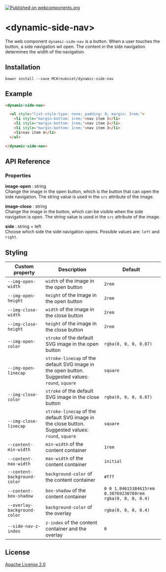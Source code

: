 [![Published on webcomponents.org](https://img.shields.io/badge/webcomponents.org-published-blue.svg)](https://www.webcomponents.org/element/MCKreukniet/dynamic-side-nav)

# \<dynamic-side-nav\>

The web component `dynamic-side-nav` is a button. When a user touches the button, a side navigation wil open. The content in the side navigation determines the width of the navigation.

## Installation

```
bower install --save MCKreukniet/dynamic-side-nav
```

## Example

<!--
```
<custom-element-demo>
  <template>
    <link rel="import" href="dynamic-side-nav.html">
    <style>
      dynamic-side-nav {
        height: 21rem;
      }
    </style>
    <next-code-block></next-code-block>
  </template>
</custom-element-demo>
```
-->
```html
<dynamic-side-nav>

  <ul style="list-style-type: none; padding: 0; margin: 3rem;">
    <li style="margin-bottom: 1rem;">nav item 1</li>
    <li style="margin-bottom: 1rem;">nav item 2</li>
    <li style="margin-bottom: 1rem;">nav item 3</li>
    <li>nav item 4</li>
  </ul>

</dynamic-side-nav>
```

## API Reference
### Properties
**image-open** : string  
Change the image in the open button, which is the button that can open the side navigation. The string value is used in the `src` attribute of the image.

**image-close** : string  
Change the image in the button, which can be visible when the side navigation is open. The string value is used in the `src` attribute of the image.

**side** : string = left  
Choose which side the side navigation opens. Possible values are: `left` and `right`.

## Styling

| Custom property              | Description | Default |
| ---------------------------- | ----------- | ------- |
| `--img-open-width`           | `width` of the image in the open button | `2rem` |
| `--img-open-height`          | `height` of the image in the open button | `2rem` |
| `--img-close-width`          | `width` of the image in the close button | `2rem` |
| `--img-close-height`         | `height` of the image in the close button | `2rem` |
| `--img-open-color`           | `stroke` of the default SVG image in the open button | `rgba(0, 0, 0, 0.87)` |
| `--img-open-linecap`         | `stroke-linecap` of the default SVG image in the open button. Suggested values: `round`, `square` | `square` |
| `--img-close-color`          | `stroke` of the default SVG image in the close button | `rgba(0, 0, 0, 0.87)` |
| `--img-close-linecap`        | `stroke-linecap` of the default SVG image in the close button. Suggested values: `round`, `square` | `square` |
| `--content-min-width`        | `min-width` of the content container | `1rem` |
| `--content-max-width`        | `max-width` of the content container | `initial` |
| `--content-background-color` | `background-color` of the content container | `#fff` |
| `--content-box-shadow`       | `box-shadow` of the content container | `0 0 1.84615384615rem 0.30769230769rem rgba(0, 0, 0, 0.4)` |
| `--overlay-background-color` | `background-color` of the overlay | `rgba(0, 0, 0, 0.4)` |
| `--side-nav-z-index`         | `z-index` of the content container and the overlay | `0` |

## License

[Apache License 2.0](https://github.com/MCKreukniet/dynamic-side-nav/blob/master/LICENSE.md)
